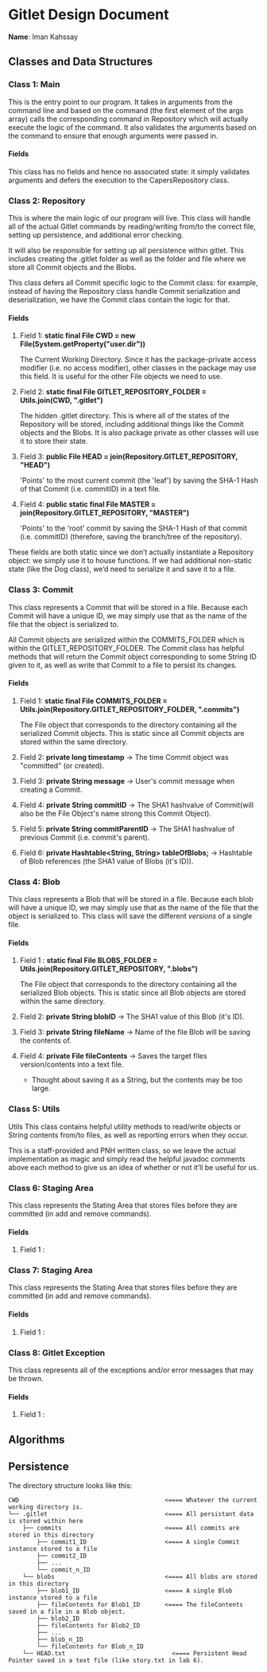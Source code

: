 # Gitlet Design Document

**Name**: Iman Kahssay

## Classes and Data Structures

### Class 1: Main

This is the entry point to our program.
It takes in arguments from the command line and based on the 
command (the first element of the args array) calls the 
corresponding command in Repository which will 
actually execute the logic of the command. 
It also validates the arguments based on the command to 
ensure that enough arguments were passed in.

#### Fields

This class has no fields and hence no associated state: it 
simply validates arguments and defers the execution to the 
CapersRepository class.


### Class 2: Repository

This is where the main logic of our program will live. This 
class will handle all of the actual Gitlet commands by 
reading/writing from/to the correct file, setting up 
persistence, and additional error checking.

It will also be responsible for setting up all persistence 
within gitlet. This includes creating the .gitlet folder as 
well as the folder and file where we store all Commit objects 
and the Blobs.

This class defers all Commit specific logic to the Commit class: 
for example, instead of having the Repository class handle 
Commit serialization and deserialization, we have the Commit 
class contain the logic for that.


#### Fields

1. Field 1: **static final File CWD = new File(System.getProperty("user.dir"))**
   
    The Current Working Directory. Since it has the 
    package-private access modifier (i.e. no access modifier), 
    other classes in the package may use this field. 
    It is useful for the other File objects we need to use.

2. Field 2: **static final File GITLET_REPOSITORY_FOLDER = Utils.join(CWD, ".gitlet")** 
   
    The hidden .gitlet directory. This is where all of the 
    states of the Repository will be stored, including additional 
    things like the Commit objects and the Blobs. It is also 
    package private as other classes will use it to store their state.

3. Field 3: **public File HEAD = join(Repository.GITLET_REPOSITORY, "HEAD")**

   'Points' to the most current commit (the 'leaf') by saving the
    SHA-1 Hash of that Commit (i.e. commitID) in a text file.
   
4. Field 4: **public static final File MASTER = join(Repository.GITLET_REPOSITORY, "MASTER")**

   'Points' to the 'root' commit by saving the SHA-1 Hash of 
   that commit (i.e. commitID) (therefore, saving the branch/tree 
   of the repository).

These fields are both static since we don’t actually instantiate 
a Repository object: we simply use it to house functions. If 
we had additional non-static state (like the Dog class), we’d 
need to serialize it and save it to a file.


### Class 3: Commit

This class represents a Commit that will be stored in a file. 
Because each Commit will have a unique ID, we may simply use 
that as the name of the file that the object is serialized to.

All Commit objects are serialized within the COMMITS_FOLDER which 
is within the GITLET_REPOSITORY_FOLDER. The Commit class has 
helpful methods that will return the Commit object corresponding 
to some String ID given to it, as well as write that Commit to 
a file to persist its changes.

#### Fields

1. Field 1: **static final File COMMITS_FOLDER = Utils.join(Repository.GITLET_REPOSITORY_FOLDER, ".commits")** 
   
   The File object that corresponds to the directory containing 
   all the serialized Commit objects. This is static since all 
   Commit objects are stored within the same directory. 

2. Field 2: **private long timestamp** -> The time Commit object was "committed" (or created).

3. Field 3: **private String message** -> User's commit message when creating a Commit.

4. Field 4: **private String commitID** -> The SHA1 hashvalue of Commit(will also be the File Object's name strong this Commit Object).

5. Field 5: **private String commitParentID** -> The SHA1 hashvalue of previous Commit (i.e. commit's parent).

6. Field 6: **private Hashtable<String, String> tableOfBlobs;** ->  Hashtable of Blob references (the SHA1 value of Blobs (it's ID)).

### Class 4: Blob

This class represents a Blob that will be stored in a file.
Because each blob will have a unique ID, we may simply use that
as the name of the file that the object is serialized to.
This class will save the different *versions* of a single file.

#### Fields

1. Field 1 : **static final File BLOBS_FOLDER = Utils.join(Repository.GITLET_REPOSITORY, ".blobs")**
   
    The File object that corresponds to the directory 
    containing all the serialized Blob objects.
    This is static since all Blob objects are stored within 
    the same directory.
   
2. Field 2: **private String blobID** -> The SHA1 value of this Blob (it's ID).

3. Field 3: **private String fileName** -> Name of the file Blob will be saving the contents of.
  
4. Field 4: **private File fileContents** -> Saves the target files version/contents into a text file.
    - Thought about saving it as a String, but the contents may be too large.

### Class 5: Utils

Utils
This class contains helpful utility methods to read/write 
objects or String contents from/to files, as well as reporting 
errors when they occur.

This is a staff-provided and PNH written class, so we leave 
the actual implementation as magic and simply read the helpful 
javadoc comments above each method to give us an idea of 
whether or not it’ll be useful for us.

### Class 6: Staging Area

This class represents the Stating Area that stores files before
they are committed (in add and remove commands).

#### Fields

1. Field 1 :

### Class 7: Staging Area

This class represents the Stating Area that stores files before
they are committed (in add and remove commands).

#### Fields

1. Field 1 :

### Class 8: Gitlet Exception

This class represents all of the exceptions and/or error 
messages that may be thrown.

#### Fields

1. Field 1 :

## Algorithms

## Persistence

The directory structure looks like this:

    CWD                                         <==== Whatever the current working directory is.
    └── .gitlet                                 <==== All persistant data is stored within here
        ├── commits                             <==== All commits are stored in this directory
            ├── commit1_ID                      <==== A single Commit instance stored to a file
            ├── commit2_ID
            ├── ...
            └── commit_n_ID
        └── blobs                               <==== All blobs are stored in this directory
            ├── blob1_ID                        <==== A single Blob instance stored to a file
            ├── fileContents for Blob1_ID       <==== The fileContents saved in a file in a Blob object.
            ├── blob2_ID 
            ├── fileContents for Blob2_ID 
            ├── ...
            ├── blob_n_ID
            └── fileContents for Blob_n_ID 
        └── HEAD.txt                              <==== Persistent Head Pointer saved in a text file (like story.txt in lab 6).
       

